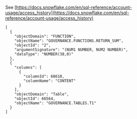 See [https://docs.snowflake.com/en/sql-reference/account-usage/access_history](https://docs.snowflake.com/en/sql-reference/account-usage/access_history)
```
[
  {
    "objectDomain": "FUNCTION",
    "objectName": "GOVERNANCE.FUNCTIONS.RETURN_SUM",
    "objectId": "2",
    "argumentSignature": "(NUM1 NUMBER, NUM2 NUMBER)",
    "dataType": "NUMBER(38,0)"
  },
  {
    "columns": [
      {
        "columnId": 68610,
        "columnName": "CONTENT"
      }
    ],
    "objectDomain": "Table",
    "objectId": 66564,
    "objectName": "GOVERNANCE.TABLES.T1"
  }
]
```
